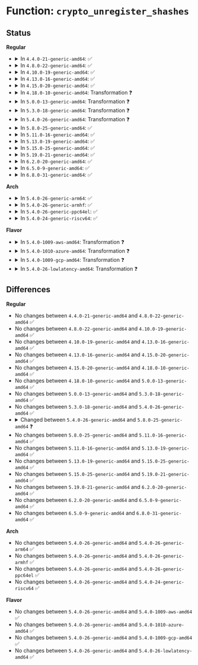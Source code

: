# Function: <code>crypto_unregister_shashes</code>

## Status
<b>Regular</b>
<ul>
<li>
<details>
<summary>In <code>4.4.0-21-generic-amd64</code>: ✅</summary>

```c
int crypto_unregister_shashes(struct shash_alg * algs, int count)
```

```json
{
  "name": "crypto_unregister_shashes",
  "collision_type": "Unique Global",
  "inline_type": "No",
  "funcs": [
    {
      "addr": 18446744071582662272,
      "name": "crypto_unregister_shashes",
      "external": true,
      "loc": "crypto/shash.c:650",
      "file": "crypto/shash.c",
      "inline": "seen, unknown",
      "caller_inline": [],
      "caller_func": [
        "crypto/sha256_generic.c:sha256_generic_mod_fini",
        "crypto/sha512_generic.c:sha512_generic_mod_fini"
      ]
    }
  ],
  "symbols": [
    {
      "addr": 18446744071582662272,
      "name": "crypto_unregister_shashes",
      "section": ".text",
      "bind": "STB_GLOBAL",
      "size": 103
    }
  ]
}
```
</details>
</li>
<li>
<details>
<summary>In <code>4.8.0-22-generic-amd64</code>: ✅</summary>

```c
int crypto_unregister_shashes(struct shash_alg * algs, int count)
```

```json
{
  "name": "crypto_unregister_shashes",
  "collision_type": "Unique Global",
  "inline_type": "No",
  "funcs": [
    {
      "addr": 18446744071582907712,
      "name": "crypto_unregister_shashes",
      "external": true,
      "loc": "crypto/shash.c:503",
      "file": "crypto/shash.c",
      "inline": "seen, unknown",
      "caller_inline": [],
      "caller_func": [
        "crypto/sha256_generic.c:sha256_generic_mod_fini",
        "crypto/sha512_generic.c:sha512_generic_mod_fini"
      ]
    }
  ],
  "symbols": [
    {
      "addr": 18446744071582907712,
      "name": "crypto_unregister_shashes",
      "section": ".text",
      "bind": "STB_GLOBAL",
      "size": 110
    }
  ]
}
```
</details>
</li>
<li>
<details>
<summary>In <code>4.10.0-19-generic-amd64</code>: ✅</summary>

```c
int crypto_unregister_shashes(struct shash_alg * algs, int count)
```

```json
{
  "name": "crypto_unregister_shashes",
  "collision_type": "Unique Global",
  "inline_type": "No",
  "funcs": [
    {
      "addr": 18446744071583007440,
      "name": "crypto_unregister_shashes",
      "external": true,
      "loc": "crypto/shash.c:503",
      "file": "crypto/shash.c",
      "inline": "seen, unknown",
      "caller_inline": [],
      "caller_func": [
        "crypto/sha256_generic.c:sha256_generic_mod_fini",
        "crypto/sha512_generic.c:sha512_generic_mod_fini"
      ]
    }
  ],
  "symbols": [
    {
      "addr": 18446744071583007440,
      "name": "crypto_unregister_shashes",
      "section": ".text",
      "bind": "STB_GLOBAL",
      "size": 110
    }
  ]
}
```
</details>
</li>
<li>
<details>
<summary>In <code>4.13.0-16-generic-amd64</code>: ✅</summary>

```c
int crypto_unregister_shashes(struct shash_alg * algs, int count)
```

```json
{
  "name": "crypto_unregister_shashes",
  "collision_type": "Unique Global",
  "inline_type": "No",
  "funcs": [
    {
      "addr": 18446744071583057872,
      "name": "crypto_unregister_shashes",
      "external": true,
      "loc": "crypto/shash.c:504",
      "file": "crypto/shash.c",
      "inline": "seen, unknown",
      "caller_inline": [],
      "caller_func": [
        "crypto/sha256_generic.c:sha256_generic_mod_fini",
        "crypto/sha512_generic.c:sha512_generic_mod_fini"
      ]
    }
  ],
  "symbols": [
    {
      "addr": 18446744071583057872,
      "name": "crypto_unregister_shashes",
      "section": ".text",
      "bind": "STB_GLOBAL",
      "size": 134
    }
  ]
}
```
</details>
</li>
<li>
<details>
<summary>In <code>4.15.0-20-generic-amd64</code>: ✅</summary>

```c
int crypto_unregister_shashes(struct shash_alg * algs, int count)
```

```json
{
  "name": "crypto_unregister_shashes",
  "collision_type": "Unique Global",
  "inline_type": "No",
  "funcs": [
    {
      "addr": 18446744071583224016,
      "name": "crypto_unregister_shashes",
      "external": true,
      "loc": "crypto/shash.c:524",
      "file": "crypto/shash.c",
      "inline": "seen, unknown",
      "caller_inline": [],
      "caller_func": [
        "crypto/sha256_generic.c:sha256_generic_mod_fini",
        "crypto/sha512_generic.c:sha512_generic_mod_fini"
      ]
    }
  ],
  "symbols": [
    {
      "addr": 18446744071583224016,
      "name": "crypto_unregister_shashes",
      "section": ".text",
      "bind": "STB_GLOBAL",
      "size": 134
    }
  ]
}
```
</details>
</li>
<li>
<details>
<summary>In <code>4.18.0-10-generic-amd64</code>: Transformation ❓</summary>

```c
int crypto_unregister_shashes(struct shash_alg * algs, int count)
```

```json
{
  "name": "crypto_unregister_shashes",
  "collision_type": "Unique Global",
  "inline_type": "No",
  "funcs": [
    {
      "addr": 0,
      "name": "crypto_unregister_shashes",
      "external": true,
      "loc": "crypto/shash.c:524",
      "file": "crypto/shash.c",
      "inline": "seen, unknown",
      "caller_inline": [],
      "caller_func": [
        "crypto/sha256_generic.c:sha256_generic_mod_fini",
        "crypto/sha512_generic.c:sha512_generic_mod_fini"
      ]
    }
  ],
  "symbols": [
    {
      "addr": 18446744071583433014,
      "name": "crypto_unregister_shashes.cold.6",
      "section": ".text",
      "bind": "STB_LOCAL",
      "size": 26
    },
    {
      "addr": 18446744071583432000,
      "name": "crypto_unregister_shashes",
      "section": ".text",
      "bind": "STB_GLOBAL",
      "size": 115
    }
  ]
}
```
</details>
</li>
<li>
<details>
<summary>In <code>5.0.0-13-generic-amd64</code>: Transformation ❓</summary>

```c
int crypto_unregister_shashes(struct shash_alg * algs, int count)
```

```json
{
  "name": "crypto_unregister_shashes",
  "collision_type": "Unique Global",
  "inline_type": "No",
  "funcs": [
    {
      "addr": 0,
      "name": "crypto_unregister_shashes",
      "external": true,
      "loc": "crypto/shash.c:533",
      "file": "crypto/shash.c",
      "inline": "seen, unknown",
      "caller_inline": [],
      "caller_func": [
        "crypto/sha256_generic.c:sha256_generic_mod_fini",
        "crypto/sha512_generic.c:sha512_generic_mod_fini"
      ]
    }
  ],
  "symbols": [
    {
      "addr": 18446744071583554469,
      "name": "crypto_unregister_shashes.cold.6",
      "section": ".text",
      "bind": "STB_LOCAL",
      "size": 26
    },
    {
      "addr": 18446744071583553440,
      "name": "crypto_unregister_shashes",
      "section": ".text",
      "bind": "STB_GLOBAL",
      "size": 115
    }
  ]
}
```
</details>
</li>
<li>
<details>
<summary>In <code>5.3.0-18-generic-amd64</code>: Transformation ❓</summary>

```c
int crypto_unregister_shashes(struct shash_alg * algs, int count)
```

```json
{
  "name": "crypto_unregister_shashes",
  "collision_type": "Unique Global",
  "inline_type": "No",
  "funcs": [
    {
      "addr": 0,
      "name": "crypto_unregister_shashes",
      "external": true,
      "loc": "crypto/shash.c:524",
      "file": "crypto/shash.c",
      "inline": "seen, unknown",
      "caller_inline": [],
      "caller_func": [
        "crypto/sha256_generic.c:sha256_generic_mod_fini",
        "crypto/sha512_generic.c:sha512_generic_mod_fini"
      ]
    }
  ],
  "symbols": [
    {
      "addr": 18446744071583743577,
      "name": "crypto_unregister_shashes.cold",
      "section": ".text",
      "bind": "STB_LOCAL",
      "size": 30
    },
    {
      "addr": 18446744071583742608,
      "name": "crypto_unregister_shashes",
      "section": ".text",
      "bind": "STB_GLOBAL",
      "size": 104
    }
  ]
}
```
</details>
</li>
<li>
<details>
<summary>In <code>5.4.0-26-generic-amd64</code>: Transformation ❓</summary>

```c
int crypto_unregister_shashes(struct shash_alg * algs, int count)
```

```json
{
  "name": "crypto_unregister_shashes",
  "collision_type": "Unique Global",
  "inline_type": "No",
  "funcs": [
    {
      "addr": 0,
      "name": "crypto_unregister_shashes",
      "external": true,
      "loc": "crypto/shash.c:524",
      "file": "crypto/shash.c",
      "inline": "seen, unknown",
      "caller_inline": [],
      "caller_func": [
        "crypto/sha256_generic.c:sha256_generic_mod_fini",
        "crypto/sha512_generic.c:sha512_generic_mod_fini"
      ]
    }
  ],
  "symbols": [
    {
      "addr": 18446744071583853319,
      "name": "crypto_unregister_shashes.cold",
      "section": ".text",
      "bind": "STB_LOCAL",
      "size": 30
    },
    {
      "addr": 18446744071583852400,
      "name": "crypto_unregister_shashes",
      "section": ".text",
      "bind": "STB_GLOBAL",
      "size": 104
    }
  ]
}
```
</details>
</li>
<li>
<details>
<summary>In <code>5.8.0-25-generic-amd64</code>: ✅</summary>

```c
void crypto_unregister_shashes(struct shash_alg * algs, int count)
```

```json
{
  "name": "crypto_unregister_shashes",
  "collision_type": "Unique Global",
  "inline_type": "No",
  "funcs": [
    {
      "addr": 18446744071584240720,
      "name": "crypto_unregister_shashes",
      "external": true,
      "loc": "crypto/shash.c:582",
      "file": "crypto/shash.c",
      "inline": "seen, unknown",
      "caller_inline": [],
      "caller_func": [
        "crypto/sha256_generic.c:sha256_generic_mod_fini",
        "crypto/sha512_generic.c:sha512_generic_mod_fini"
      ]
    }
  ],
  "symbols": [
    {
      "addr": 18446744071584240720,
      "name": "crypto_unregister_shashes",
      "section": ".text",
      "bind": "STB_GLOBAL",
      "size": 63
    }
  ]
}
```
</details>
</li>
<li>
<details>
<summary>In <code>5.11.0-16-generic-amd64</code>: ✅</summary>

```c
void crypto_unregister_shashes(struct shash_alg * algs, int count)
```

```json
{
  "name": "crypto_unregister_shashes",
  "collision_type": "Unique Global",
  "inline_type": "No",
  "funcs": [
    {
      "addr": 18446744071584359296,
      "name": "crypto_unregister_shashes",
      "external": true,
      "loc": "crypto/shash.c:582",
      "file": "crypto/shash.c",
      "inline": "seen, unknown",
      "caller_inline": [],
      "caller_func": [
        "crypto/sha256_generic.c:sha256_generic_mod_fini",
        "crypto/sha512_generic.c:sha512_generic_mod_fini"
      ]
    }
  ],
  "symbols": [
    {
      "addr": 18446744071584359296,
      "name": "crypto_unregister_shashes",
      "section": ".text",
      "bind": "STB_GLOBAL",
      "size": 63
    }
  ]
}
```
</details>
</li>
<li>
<details>
<summary>In <code>5.13.0-19-generic-amd64</code>: ✅</summary>

```c
void crypto_unregister_shashes(struct shash_alg * algs, int count)
```

```json
{
  "name": "crypto_unregister_shashes",
  "collision_type": "Unique Global",
  "inline_type": "No",
  "funcs": [
    {
      "addr": 18446744071584393760,
      "name": "crypto_unregister_shashes",
      "external": true,
      "loc": "crypto/shash.c:594",
      "file": "crypto/shash.c",
      "inline": "seen, unknown",
      "caller_inline": [],
      "caller_func": [
        "crypto/sha256_generic.c:sha256_generic_mod_fini",
        "crypto/sha512_generic.c:sha512_generic_mod_fini"
      ]
    }
  ],
  "symbols": [
    {
      "addr": 18446744071584393760,
      "name": "crypto_unregister_shashes",
      "section": ".text",
      "bind": "STB_GLOBAL",
      "size": 63
    }
  ]
}
```
</details>
</li>
<li>
<details>
<summary>In <code>5.15.0-25-generic-amd64</code>: ✅</summary>

```c
void crypto_unregister_shashes(struct shash_alg * algs, int count)
```

```json
{
  "name": "crypto_unregister_shashes",
  "collision_type": "Unique Global",
  "inline_type": "No",
  "funcs": [
    {
      "addr": 18446744071584788992,
      "name": "crypto_unregister_shashes",
      "external": true,
      "loc": "crypto/shash.c:594",
      "file": "crypto/shash.c",
      "inline": "seen, unknown",
      "caller_inline": [],
      "caller_func": [
        "crypto/sha256_generic.c:sha256_generic_mod_fini",
        "crypto/sha512_generic.c:sha512_generic_mod_fini"
      ]
    }
  ],
  "symbols": [
    {
      "addr": 18446744071584788992,
      "name": "crypto_unregister_shashes",
      "section": ".text",
      "bind": "STB_GLOBAL",
      "size": 63
    }
  ]
}
```
</details>
</li>
<li>
<details>
<summary>In <code>5.19.0-21-generic-amd64</code>: ✅</summary>

```c
void crypto_unregister_shashes(struct shash_alg * algs, int count)
```

```json
{
  "name": "crypto_unregister_shashes",
  "collision_type": "Unique Global",
  "inline_type": "No",
  "funcs": [
    {
      "addr": 18446744071585474928,
      "name": "crypto_unregister_shashes",
      "external": true,
      "loc": "crypto/shash.c:594",
      "file": "crypto/shash.c",
      "inline": "seen, unknown",
      "caller_inline": [],
      "caller_func": [
        "crypto/sha256_generic.c:sha256_generic_mod_fini",
        "crypto/sha512_generic.c:sha512_generic_mod_fini"
      ]
    }
  ],
  "symbols": [
    {
      "addr": 18446744071585474928,
      "name": "crypto_unregister_shashes",
      "section": ".text",
      "bind": "STB_GLOBAL",
      "size": 83
    }
  ]
}
```
</details>
</li>
<li>
<details>
<summary>In <code>6.2.0-20-generic-amd64</code>: ✅</summary>

```c
void crypto_unregister_shashes(struct shash_alg * algs, int count)
```

```json
{
  "name": "crypto_unregister_shashes",
  "collision_type": "Unique Global",
  "inline_type": "No",
  "funcs": [
    {
      "addr": 18446744071586234704,
      "name": "crypto_unregister_shashes",
      "external": true,
      "loc": "crypto/shash.c:593",
      "file": "crypto/shash.c",
      "inline": "seen, unknown",
      "caller_inline": [],
      "caller_func": [
        "crypto/sha256_generic.c:sha256_generic_mod_fini",
        "crypto/sha512_generic.c:sha512_generic_mod_fini"
      ]
    }
  ],
  "symbols": [
    {
      "addr": 18446744071586234704,
      "name": "crypto_unregister_shashes",
      "section": ".text",
      "bind": "STB_GLOBAL",
      "size": 83
    }
  ]
}
```
</details>
</li>
<li>
<details>
<summary>In <code>6.5.0-9-generic-amd64</code>: ✅</summary>

```c
void crypto_unregister_shashes(struct shash_alg * algs, int count)
```

```json
{
  "name": "crypto_unregister_shashes",
  "collision_type": "Unique Global",
  "inline_type": "No",
  "funcs": [
    {
      "addr": 18446744071586470672,
      "name": "crypto_unregister_shashes",
      "external": true,
      "loc": "crypto/shash.c:712",
      "file": "crypto/shash.c",
      "inline": "seen, unknown",
      "caller_inline": [],
      "caller_func": [
        "arch/x86/crypto/sha512_ssse3_glue.c:sha512_ssse3_mod_fini",
        "arch/x86/crypto/sha512_ssse3_glue.c:sha512_ssse3_mod_fini",
        "arch/x86/crypto/sha512_ssse3_glue.c:sha512_ssse3_mod_fini",
        "arch/x86/crypto/sha512_ssse3_glue.c:sha512_ssse3_mod_init",
        "arch/x86/crypto/sha512_ssse3_glue.c:sha512_ssse3_mod_init",
        "crypto/sha256_generic.c:sha256_generic_mod_fini",
        "crypto/sha512_generic.c:sha512_generic_mod_fini",
        "crypto/sha3_generic.c:sha3_generic_mod_fini"
      ]
    }
  ],
  "symbols": [
    {
      "addr": 18446744071586470672,
      "name": "crypto_unregister_shashes",
      "section": ".text",
      "bind": "STB_GLOBAL",
      "size": 95
    }
  ]
}
```
</details>
</li>
<li>
<details>
<summary>In <code>6.8.0-31-generic-amd64</code>: ✅</summary>

```c
void crypto_unregister_shashes(struct shash_alg * algs, int count)
```

```json
{
  "name": "crypto_unregister_shashes",
  "collision_type": "Unique Global",
  "inline_type": "No",
  "funcs": [
    {
      "addr": 18446744071586743424,
      "name": "crypto_unregister_shashes",
      "external": true,
      "loc": "crypto/shash.c:451",
      "file": "crypto/shash.c",
      "inline": "seen, unknown",
      "caller_inline": [],
      "caller_func": [
        "arch/x86/crypto/sha512_ssse3_glue.c:sha512_ssse3_mod_fini",
        "arch/x86/crypto/sha512_ssse3_glue.c:sha512_ssse3_mod_fini",
        "arch/x86/crypto/sha512_ssse3_glue.c:sha512_ssse3_mod_fini",
        "arch/x86/crypto/sha512_ssse3_glue.c:sha512_ssse3_mod_init",
        "arch/x86/crypto/sha512_ssse3_glue.c:sha512_ssse3_mod_init",
        "crypto/sha256_generic.c:sha256_generic_mod_fini",
        "crypto/sha512_generic.c:sha512_generic_mod_fini",
        "crypto/sha3_generic.c:sha3_generic_mod_fini"
      ]
    }
  ],
  "symbols": [
    {
      "addr": 18446744071586743424,
      "name": "crypto_unregister_shashes",
      "section": ".text",
      "bind": "STB_GLOBAL",
      "size": 95
    }
  ]
}
```
</details>
</li>
</ul>
<b>Arch</b>
<ul>
<li>
<details>
<summary>In <code>5.4.0-26-generic-arm64</code>: ✅</summary>

```c
int crypto_unregister_shashes(struct shash_alg * algs, int count)
```

```json
{
  "name": "crypto_unregister_shashes",
  "collision_type": "Unique Global",
  "inline_type": "No",
  "funcs": [
    {
      "addr": 18446603336495667960,
      "name": "crypto_unregister_shashes",
      "external": true,
      "loc": "crypto/shash.c:524",
      "file": "crypto/shash.c",
      "inline": "seen, unknown",
      "caller_inline": [],
      "caller_func": [
        "crypto/sha256_generic.c:sha256_generic_mod_fini",
        "crypto/sha512_generic.c:sha512_generic_mod_fini"
      ]
    }
  ],
  "symbols": [
    {
      "addr": 18446603336495667960,
      "name": "crypto_unregister_shashes",
      "section": ".text",
      "bind": "STB_GLOBAL",
      "size": 136
    }
  ]
}
```
</details>
</li>
<li>
<details>
<summary>In <code>5.4.0-26-generic-armhf</code>: ✅</summary>

```c
int crypto_unregister_shashes(struct shash_alg * algs, int count)
```

```json
{
  "name": "crypto_unregister_shashes",
  "collision_type": "Unique Global",
  "inline_type": "No",
  "funcs": [
    {
      "addr": 3229020484,
      "name": "crypto_unregister_shashes",
      "external": true,
      "loc": "crypto/shash.c:524",
      "file": "crypto/shash.c",
      "inline": "seen, unknown",
      "caller_inline": [],
      "caller_func": [
        "crypto/sha256_generic.c:sha256_generic_mod_fini",
        "crypto/sha512_generic.c:sha512_generic_mod_fini"
      ]
    }
  ],
  "symbols": [
    {
      "addr": 3229020484,
      "name": "crypto_unregister_shashes",
      "section": ".text",
      "bind": "STB_GLOBAL",
      "size": 112
    }
  ]
}
```
</details>
</li>
<li>
<details>
<summary>In <code>5.4.0-26-generic-ppc64el</code>: ✅</summary>

```c
int crypto_unregister_shashes(struct shash_alg * algs, int count)
```

```json
{
  "name": "crypto_unregister_shashes",
  "collision_type": "Unique Global",
  "inline_type": "No",
  "funcs": [
    {
      "addr": 13835058055289806912,
      "name": "crypto_unregister_shashes",
      "external": true,
      "loc": "crypto/shash.c:524",
      "file": "crypto/shash.c",
      "inline": "seen, unknown",
      "caller_inline": [],
      "caller_func": [
        "crypto/sha256_generic.c:sha256_generic_mod_fini",
        "crypto/sha512_generic.c:sha512_generic_mod_fini"
      ]
    }
  ],
  "symbols": [
    {
      "addr": 13835058055289806912,
      "name": "crypto_unregister_shashes",
      "section": ".text",
      "bind": "STB_GLOBAL",
      "size": 196
    }
  ]
}
```
</details>
</li>
<li>
<details>
<summary>In <code>5.4.0-24-generic-riscv64</code>: ✅</summary>

```c
int crypto_unregister_shashes(struct shash_alg * algs, int count)
```

```json
{
  "name": "crypto_unregister_shashes",
  "collision_type": "Unique Global",
  "inline_type": "No",
  "funcs": [
    {
      "addr": 18446743936274818764,
      "name": "crypto_unregister_shashes",
      "external": true,
      "loc": "crypto/shash.c:524",
      "file": "crypto/shash.c",
      "inline": "seen, unknown",
      "caller_inline": [],
      "caller_func": [
        "crypto/sha256_generic.c:sha256_generic_mod_fini",
        "crypto/sha512_generic.c:sha512_generic_mod_fini"
      ]
    }
  ],
  "symbols": [
    {
      "addr": 18446743936274818764,
      "name": "crypto_unregister_shashes",
      "section": ".text",
      "bind": "STB_GLOBAL",
      "size": 122
    }
  ]
}
```
</details>
</li>
</ul>
<b>Flavor</b>
<ul>
<li>
<details>
<summary>In <code>5.4.0-1009-aws-amd64</code>: Transformation ❓</summary>

```c
int crypto_unregister_shashes(struct shash_alg * algs, int count)
```

```json
{
  "name": "crypto_unregister_shashes",
  "collision_type": "Unique Global",
  "inline_type": "No",
  "funcs": [
    {
      "addr": 0,
      "name": "crypto_unregister_shashes",
      "external": true,
      "loc": "crypto/shash.c:524",
      "file": "crypto/shash.c",
      "inline": "seen, unknown",
      "caller_inline": [],
      "caller_func": [
        "crypto/sha256_generic.c:sha256_generic_mod_fini",
        "crypto/sha512_generic.c:sha512_generic_mod_fini"
      ]
    }
  ],
  "symbols": [
    {
      "addr": 18446744071583822055,
      "name": "crypto_unregister_shashes.cold",
      "section": ".text",
      "bind": "STB_LOCAL",
      "size": 30
    },
    {
      "addr": 18446744071583821136,
      "name": "crypto_unregister_shashes",
      "section": ".text",
      "bind": "STB_GLOBAL",
      "size": 104
    }
  ]
}
```
</details>
</li>
<li>
<details>
<summary>In <code>5.4.0-1010-azure-amd64</code>: Transformation ❓</summary>

```c
int crypto_unregister_shashes(struct shash_alg * algs, int count)
```

```json
{
  "name": "crypto_unregister_shashes",
  "collision_type": "Unique Global",
  "inline_type": "No",
  "funcs": [
    {
      "addr": 0,
      "name": "crypto_unregister_shashes",
      "external": true,
      "loc": "crypto/shash.c:524",
      "file": "crypto/shash.c",
      "inline": "seen, unknown",
      "caller_inline": [],
      "caller_func": [
        "crypto/sha256_generic.c:sha256_generic_mod_fini",
        "crypto/sha512_generic.c:sha512_generic_mod_fini"
      ]
    }
  ],
  "symbols": [
    {
      "addr": 18446744071583759111,
      "name": "crypto_unregister_shashes.cold",
      "section": ".text",
      "bind": "STB_LOCAL",
      "size": 30
    },
    {
      "addr": 18446744071583758192,
      "name": "crypto_unregister_shashes",
      "section": ".text",
      "bind": "STB_GLOBAL",
      "size": 104
    }
  ]
}
```
</details>
</li>
<li>
<details>
<summary>In <code>5.4.0-1009-gcp-amd64</code>: Transformation ❓</summary>

```c
int crypto_unregister_shashes(struct shash_alg * algs, int count)
```

```json
{
  "name": "crypto_unregister_shashes",
  "collision_type": "Unique Global",
  "inline_type": "No",
  "funcs": [
    {
      "addr": 0,
      "name": "crypto_unregister_shashes",
      "external": true,
      "loc": "crypto/shash.c:524",
      "file": "crypto/shash.c",
      "inline": "seen, unknown",
      "caller_inline": [],
      "caller_func": [
        "crypto/sha256_generic.c:sha256_generic_mod_fini",
        "crypto/sha512_generic.c:sha512_generic_mod_fini"
      ]
    }
  ],
  "symbols": [
    {
      "addr": 18446744071583805815,
      "name": "crypto_unregister_shashes.cold",
      "section": ".text",
      "bind": "STB_LOCAL",
      "size": 30
    },
    {
      "addr": 18446744071583804896,
      "name": "crypto_unregister_shashes",
      "section": ".text",
      "bind": "STB_GLOBAL",
      "size": 104
    }
  ]
}
```
</details>
</li>
<li>
<details>
<summary>In <code>5.4.0-26-lowlatency-amd64</code>: Transformation ❓</summary>

```c
int crypto_unregister_shashes(struct shash_alg * algs, int count)
```

```json
{
  "name": "crypto_unregister_shashes",
  "collision_type": "Unique Global",
  "inline_type": "No",
  "funcs": [
    {
      "addr": 0,
      "name": "crypto_unregister_shashes",
      "external": true,
      "loc": "crypto/shash.c:524",
      "file": "crypto/shash.c",
      "inline": "seen, unknown",
      "caller_inline": [],
      "caller_func": [
        "crypto/sha256_generic.c:sha256_generic_mod_fini",
        "crypto/sha512_generic.c:sha512_generic_mod_fini"
      ]
    }
  ],
  "symbols": [
    {
      "addr": 18446744071583906887,
      "name": "crypto_unregister_shashes.cold",
      "section": ".text",
      "bind": "STB_LOCAL",
      "size": 30
    },
    {
      "addr": 18446744071583905936,
      "name": "crypto_unregister_shashes",
      "section": ".text",
      "bind": "STB_GLOBAL",
      "size": 104
    }
  ]
}
```
</details>
</li>
</ul>

## Differences
<b>Regular</b>
<ul>
<li>
No changes between <code>4.4.0-21-generic-amd64</code> and <code>4.8.0-22-generic-amd64</code> ✅
</li>
<li>
No changes between <code>4.8.0-22-generic-amd64</code> and <code>4.10.0-19-generic-amd64</code> ✅
</li>
<li>
No changes between <code>4.10.0-19-generic-amd64</code> and <code>4.13.0-16-generic-amd64</code> ✅
</li>
<li>
No changes between <code>4.13.0-16-generic-amd64</code> and <code>4.15.0-20-generic-amd64</code> ✅
</li>
<li>
No changes between <code>4.15.0-20-generic-amd64</code> and <code>4.18.0-10-generic-amd64</code> ✅
</li>
<li>
No changes between <code>4.18.0-10-generic-amd64</code> and <code>5.0.0-13-generic-amd64</code> ✅
</li>
<li>
No changes between <code>5.0.0-13-generic-amd64</code> and <code>5.3.0-18-generic-amd64</code> ✅
</li>
<li>
No changes between <code>5.3.0-18-generic-amd64</code> and <code>5.4.0-26-generic-amd64</code> ✅
</li>
<li>
<details>
<summary>Changed between <code>5.4.0-26-generic-amd64</code> and <code>5.8.0-25-generic-amd64</code> ❓</summary>
<ul>
<li>
<b>Return type changed. </b>
<code>int</code> ➡️ <code>void</code>
</li>
</ul>
</details>
</li>
<li>
No changes between <code>5.8.0-25-generic-amd64</code> and <code>5.11.0-16-generic-amd64</code> ✅
</li>
<li>
No changes between <code>5.11.0-16-generic-amd64</code> and <code>5.13.0-19-generic-amd64</code> ✅
</li>
<li>
No changes between <code>5.13.0-19-generic-amd64</code> and <code>5.15.0-25-generic-amd64</code> ✅
</li>
<li>
No changes between <code>5.15.0-25-generic-amd64</code> and <code>5.19.0-21-generic-amd64</code> ✅
</li>
<li>
No changes between <code>5.19.0-21-generic-amd64</code> and <code>6.2.0-20-generic-amd64</code> ✅
</li>
<li>
No changes between <code>6.2.0-20-generic-amd64</code> and <code>6.5.0-9-generic-amd64</code> ✅
</li>
<li>
No changes between <code>6.5.0-9-generic-amd64</code> and <code>6.8.0-31-generic-amd64</code> ✅
</li>
</ul>
<b>Arch</b>
<ul>
<li>
No changes between <code>5.4.0-26-generic-amd64</code> and <code>5.4.0-26-generic-arm64</code> ✅
</li>
<li>
No changes between <code>5.4.0-26-generic-amd64</code> and <code>5.4.0-26-generic-armhf</code> ✅
</li>
<li>
No changes between <code>5.4.0-26-generic-amd64</code> and <code>5.4.0-26-generic-ppc64el</code> ✅
</li>
<li>
No changes between <code>5.4.0-26-generic-amd64</code> and <code>5.4.0-24-generic-riscv64</code> ✅
</li>
</ul>
<b>Flavor</b>
<ul>
<li>
No changes between <code>5.4.0-26-generic-amd64</code> and <code>5.4.0-1009-aws-amd64</code> ✅
</li>
<li>
No changes between <code>5.4.0-26-generic-amd64</code> and <code>5.4.0-1010-azure-amd64</code> ✅
</li>
<li>
No changes between <code>5.4.0-26-generic-amd64</code> and <code>5.4.0-1009-gcp-amd64</code> ✅
</li>
<li>
No changes between <code>5.4.0-26-generic-amd64</code> and <code>5.4.0-26-lowlatency-amd64</code> ✅
</li>
</ul>
